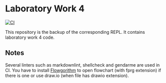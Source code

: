 # Laboratory Work 4

[![CI](https://github.com/alvinseville7cf/CSharp---Exercise---Other---Laboratory-Work-4/actions/workflows/ci.yml/badge.svg)](https://github.com/alvinseville7cf/CSharp---Exercise---Other---Laboratory-Work-4/actions/workflows/ci.yml)

This repository is the backup of the corresponding REPL. It contains laboratory work 4 code.

## Notes

Several linters such as markdownlint, shellcheck and gendarme are used in CI. You have to install [Flowgorithm](http://www.flowgorithm.org/index.htm) to open flowchart (with fprg extension) if there is one or use draw.io (when file has drawio extension).
